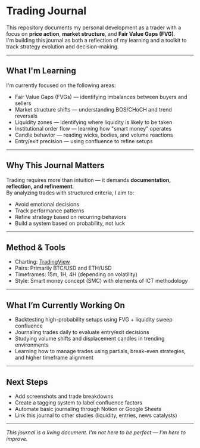 # Trading Journal

This repository documents my personal development as a trader with a focus on **price action**, **market structure**, and **Fair Value Gaps (FVG)**.  
I'm building this journal as both a reflection of my learning and a toolkit to track strategy evolution and decision-making.

---

## What I'm Learning

I'm currently focused on the following areas:

- Fair Value Gaps (FVGs) — identifying imbalances between buyers and sellers  
- Market structure shifts — understanding BOS/CHoCH and trend reversals  
- Liquidity zones — identifying where liquidity is likely to be taken  
- Institutional order flow — learning how "smart money" operates  
- Candle behavior — reading wicks, bodies, and volume reactions  
- Entry/exit precision — using confluence to refine setups  

---

## Why This Journal Matters

Trading requires more than intuition — it demands **documentation, reflection, and refinement**.  
By analyzing trades with structured criteria, I aim to:

- Avoid emotional decisions  
- Track performance patterns  
- Refine strategy based on recurring behaviors  
- Build a system based on probability, not luck

---

## Method & Tools

- Charting: [TradingView](https://tradingview.com)  
- Pairs: Primarily BTC/USD and ETH/USD  
- Timeframes: 15m, 1H, 4H (depending on volatility)  
- Style: Smart money concept (SMC) with elements of ICT methodology

---

## What I’m Currently Working On

- Backtesting high-probability setups using FVG + liquidity sweep confluence  
- Journaling trades daily to evaluate entry/exit decisions  
- Studying volume shifts and displacement candles in trending environments  
- Learning how to manage trades using partials, break-even strategies, and higher timeframe alignment

---

## Next Steps

- Add screenshots and trade breakdowns  
- Create a tagging system to label confluence factors  
- Automate basic journaling through Notion or Google Sheets  
- Link this journal to other studies (liquidity, entries, news catalysts)

---

 _This journal is a living document. I'm not here to be perfect — I'm here to improve._
